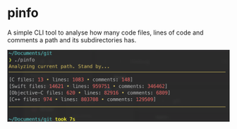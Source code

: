 # pinfo
A simple CLI tool to analyse how many code files, lines of code and comments a path and its subdirectories has.

<p align="center">
  <img src="https://raw.githubusercontent.com/konrad1977/ProjectExplorer/main/screenshots/first.png" alt="Icon"/>
</p>
